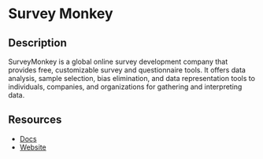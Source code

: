 # Survey Monkey

## Description
SurveyMonkey is a global online survey development company that provides free, customizable survey and questionnaire tools. It offers data analysis, sample selection, bias elimination, and data representation tools to individuals, companies, and organizations for gathering and interpreting data.

## Resources
* [Docs](https://api.surveymonkey.com)
* [Website](surveymonkey.com)